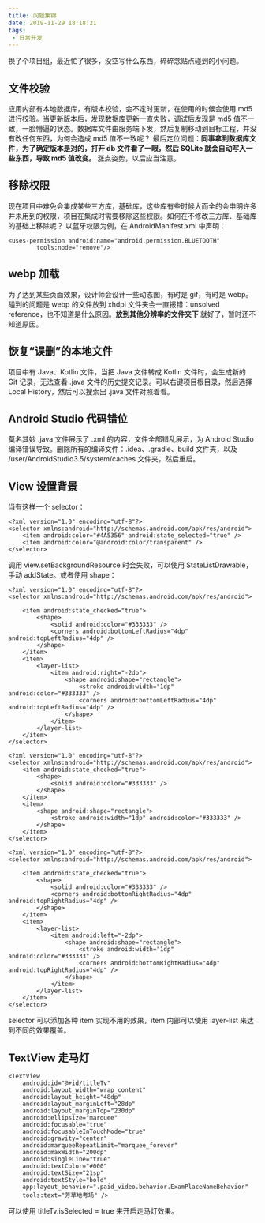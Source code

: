 ```yaml
---
title: 问题集锦
date: 2019-11-29 18:18:21
tags:
 - 日常开发
---
```

换了个项目组，最近忙了很多，没空写什么东西，碎碎念贴点碰到的小问题。

## 文件校验
应用内部有本地数据库，有版本校验，会不定时更新，在使用的时候会使用 md5 进行校验。当更新版本后，发现数据库更新一直失败，调试后发现是 md5 值不一致，一脸懵逼的状态。数据库文件由服务端下发，然后复制移动到目标工程，并没有改任何东西，为何会造成 md5 值不一致呢？
最后定位问题：**同事拿到数据库文件，为了确定版本是对的，打开 db 文件看了一眼，然后 SQLite 就会自动写入一些东西，导致 md5 值改变。** 涨点姿势，以后应当注意。

<!-- more -->

## 移除权限
现在项目中难免会集成某些三方库，基础库，这些库有些时候大而全的会申明许多并未用到的权限，项目在集成时需要移除这些权限。如何在不修改三方库、基础库的基础上移除呢？
以蓝牙权限为例，在 AndroidManifest.xml 中声明：
```
<uses-permission android:name="android.permission.BLUETOOTH"
        tools:node="remove"/>
```

## webp 加载
为了达到某些页面效果，设计师会设计一些动态图，有时是 gif，有时是 webp。碰到的问题是 webp 的文件放到 xhdpi 文件夹会一直报错：unsolved reference，也不知道是什么原因。**放到其他分辨率的文件夹下** 就好了，暂时还不知道原因。

## 恢复“误删”的本地文件
项目中有 Java、Kotlin 文件，当把 Java 文件转成 Kotlin 文件时，会生成新的 Git 记录，无法查看 .java 文件的历史提交记录。可以右键项目根目录，然后选择 Local History，然后可以搜索出 .java 文件对照着看。

## Android Studio 代码错位
莫名其妙 .java 文件展示了 .xml 的内容，文件全部错乱展示，为 Android Studio 编译错误导致。删除所有的编译文件：.idea、.gradle、build 文件夹，以及 /user/AndroidStudio3.5/system/caches 文件夹，然后重启。

## View 设置背景
当有这样一个 selector：
```
<?xml version="1.0" encoding="utf-8"?>
<selector xmlns:android="http://schemas.android.com/apk/res/android">
    <item android:color="#4A5356" android:state_selected="true" />
    <item android:color="@android:color/transparent" />
</selector>
```
调用 view.setBackgroundResource 时会失败，可以使用 StateListDrawable，手动 addState。或者使用 shape：
```
<?xml version="1.0" encoding="utf-8"?>
<selector xmlns:android="http://schemas.android.com/apk/res/android">

    <item android:state_checked="true">
        <shape>
            <solid android:color="#333333" />
            <corners android:bottomLeftRadius="4dp" android:topLeftRadius="4dp" />
        </shape>
    </item>
    <item>
        <layer-list>
            <item android:right="-2dp">
                <shape android:shape="rectangle">
                    <stroke android:width="1dp" android:color="#333333" />
                    <corners android:bottomLeftRadius="4dp" android:topLeftRadius="4dp" />
                </shape>
            </item>
        </layer-list>
    </item>
</selector>

<?xml version="1.0" encoding="utf-8"?>
<selector xmlns:android="http://schemas.android.com/apk/res/android">
    <item android:state_checked="true">
        <shape>
            <solid android:color="#333333" />
        </shape>
    </item>
    <item>
        <shape android:shape="rectangle">
            <stroke android:width="1dp" android:color="#333333" />
        </shape>
    </item>
</selector>

<?xml version="1.0" encoding="utf-8"?>
<selector xmlns:android="http://schemas.android.com/apk/res/android">

    <item android:state_checked="true">
        <shape>
            <solid android:color="#333333" />
            <corners android:bottomRightRadius="4dp" android:topRightRadius="4dp" />
        </shape>
    </item>
    <item>
        <layer-list>
            <item android:left="-2dp">
                <shape android:shape="rectangle">
                    <stroke android:width="1dp" android:color="#333333" />
                    <corners android:bottomRightRadius="4dp" android:topRightRadius="4dp" />
                </shape>
            </item>
        </layer-list>
    </item>
</selector>
```
selector 可以添加各种 item 实现不用的效果，item 内部可以使用 layer-list 来达到不同的效果覆盖。

## TextView 走马灯
```
<TextView
    android:id="@+id/titleTv"
    android:layout_width="wrap_content"
    android:layout_height="48dp"
    android:layout_marginLeft="28dp"
    android:layout_marginTop="230dp"
    android:ellipsize="marquee"
    android:focusable="true"
    android:focusableInTouchMode="true"
    android:gravity="center"
    android:marqueeRepeatLimit="marquee_forever"
    android:maxWidth="200dp"
    android:singleLine="true"
    android:textColor="#000"
    android:textSize="21sp"
    android:textStyle="bold"
    app:layout_behavior=".paid_video.behavior.ExamPlaceNameBehavior"
    tools:text="芳草地考场" />
```
可以使用 titleTv.isSelected = true 来开启走马灯效果。
